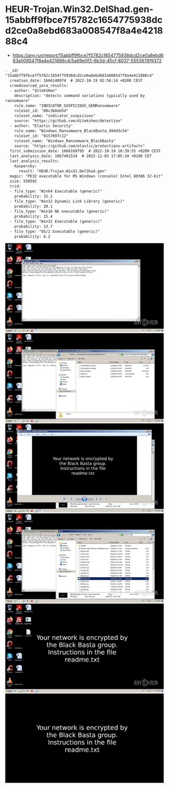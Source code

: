 # HEUR-Trojan.Win32.DelShad.gen-15abbff9fbce7f5782c1654775938dcd2ce0a8ebd683a008547f8a4e421888c4

- https://any.run/report/15abbff9fbce7f5782c1654775938dcd2ce0a8ebd683a008547f8a4e421888c4/5a69e0f3-6b3d-45cf-8037-5553678f9372

```
- _id: "15abbff9fbce7f5782c1654775938dcd2ce0a8ebd683a008547f8a4e421888c4"
  creation_date: 1666140974  # 2022-10-19 02:56:14 +0200 CEST
  crowdsourced_yara_results: 
  - author: "ditekSHen"
    description: "detects command variations typically used by ransomware"
    rule_name: "INDICATOR_SUSPICIOUS_GENRansomware"
    ruleset_id: "00c3b8eb5d"
    ruleset_name: "indicator_suspicious"
    source: "https://github.com/ditekshen/detection"
  - author: "Elastic Security"
    rule_name: "Windows_Ransomware_BlackBasta_494d3c54"
    ruleset_id: "0157897c12"
    ruleset_name: "Windows_Ransomware_BlackBasta"
    source: "https://github.com/elastic/protections-artifacts"
  first_submission_date: 1666168795  # 2022-10-19 10:39:55 +0200 CEST
  last_analysis_date: 1667491534  # 2022-11-03 17:05:34 +0100 CET
  last_analysis_results: 
    Kaspersky: 
      result: "HEUR:Trojan.Win32.DelShad.gen"
  magic: "PE32 executable for MS Windows (console) Intel 80386 32-bit"
  size: 558592
  trid: 
  - file_type: "Win64 Executable (generic)"
    probability: 32.2
  - file_type: "Win32 Dynamic Link Library (generic)"
    probability: 20.1
  - file_type: "Win16 NE executable (generic)"
    probability: 15.4
  - file_type: "Win32 Executable (generic)"
    probability: 13.7
  - file_type: "OS/2 Executable (generic)"
    probability: 6.2
```

![5a69e0f3-6b3d-45cf-8037-5553678f9372-1.jpeg](5a69e0f3-6b3d-45cf-8037-5553678f9372-1.jpeg)
![5a69e0f3-6b3d-45cf-8037-5553678f9372-17.jpeg](5a69e0f3-6b3d-45cf-8037-5553678f9372-17.jpeg)
![5a69e0f3-6b3d-45cf-8037-5553678f9372-23.jpeg](5a69e0f3-6b3d-45cf-8037-5553678f9372-23.jpeg)
![5a69e0f3-6b3d-45cf-8037-5553678f9372-25.jpeg](5a69e0f3-6b3d-45cf-8037-5553678f9372-25.jpeg)
![5a69e0f3-6b3d-45cf-8037-5553678f9372-27.jpeg](5a69e0f3-6b3d-45cf-8037-5553678f9372-27.jpeg)
![dlaksjdoiwq.jpg](dlaksjdoiwq.jpg)
